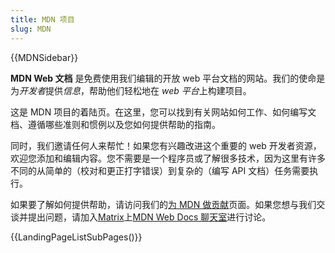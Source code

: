 ```yaml
---
title: MDN 项目
slug: MDN
---
```


{{MDNSidebar}}

**MDN Web 文档** 是免费使用我们编辑的开放 web 平台文档的网站。我们的使命是为*开发者*提供*信息*，帮助他们轻松地在 *web 平台*上构建项目。

这是 MDN 项目的着陆页。在这里，您可以找到有关网站如何工作、如何编写文档、遵循哪些准则和惯例以及您如何提供帮助的指南。

同时，我们邀请任何人来帮忙！如果您有兴趣改进这个重要的 web 开发者资源，欢迎您添加和编辑内容。您不需要是一个程序员或了解很多技术，因为这里有许多不同的从简单的（校对和更正打字错误）到复杂的（编写 API 文档）任务需要执行。

如果要了解如何提供帮助，请访问我们的[为 MDN 做贡献](/zh-CN/docs/MDN/Contribute)页面。如果您想与我们交谈并提出问题，请加入[Matrix](https://wiki.mozilla.org/Matrix)上[MDN Web Docs 聊天室](https://chat.mozilla.org/#/room/#mdn:mozilla.org)进行讨论。

{{LandingPageListSubPages()}}
